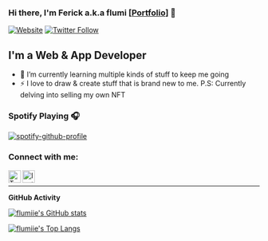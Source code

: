 ### Hi there, I'm Ferick a.k.a flumi [[Portfolio](https://ferick.me)] 👋

[![Website](https://img.shields.io/website?label=ferick.me&style=for-the-badge&url=https%3A%2F%2Fferick.me)](https://ferick.me)
[![Twitter Follow](https://img.shields.io/twitter/follow/ferickandrew?color=1DA1F2&logo=twitter&style=for-the-badge)](https://twitter.com/intent/follow?original_referer=https%3A%2F%2Fgithub.com%2Fflumiie&screen_name=ferickandrew)

## I'm a Web & App Developer

- 🌱 I’m currently learning multiple kinds of stuff to keep me going
- ⚡ I love to draw & create stuff that is brand new to me. P.S: Currently delving into selling my own NFT

### Spotify Playing 🎧

[![spotify-github-profile](https://spotify-github-profile.vercel.app/api/view?uid=killdistance&cover_image=true&theme=default)](https://github.com/kittinan/spotify-github-profile)

### Connect with me:
[<img align="left" alt="Twitter" width="25px" src="https://cdn.jsdelivr.net/npm/simple-icons@v3/icons/twitter.svg" />](https://twitter.com/ferickandrew)

[<img align="left" alt="Instagram" width="25px" src="https://cdn.jsdelivr.net/npm/simple-icons@v3/icons/instagram.svg" />](https://instagram.com/flumiie)

<br/>

---

<summary><b>GitHub Activity</b></summary>
  
<!--START_SECTION:activity-->
<!--END_SECTION:activity-->

[![flumiie's GitHub stats](https://github-readme-stats.vercel.app/api?theme=cobalt&show_icons=true&username=flumiie)](https://github.com/flumiie)

[![flumiie's Top Langs](https://github-readme-stats.vercel.app/api/top-langs/?theme=cobalt&username=flumiie&langs_count=8)](https://github.com/flumiie)
